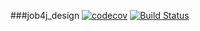 ###job4j_design
[![codecov](https://codecov.io/gh/StanislavKhabibullin/job4j_design/branch/master/graph/badge.svg?token=G7XA7FFART)](https://codecov.io/gh/StanislavKhabibullin/job4j_design)
[![Build Status](https://travis-ci.org/StanislavKhabibullin/job4j_design.svg?branch=master)](https://travis-ci.org/StanislavKhabibullin/job4j_design)